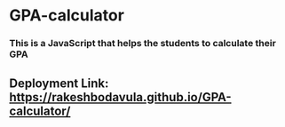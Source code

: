 # GPA-calculator

### This is a JavaScript that helps the students to calculate their GPA

## Deployment Link: https://rakeshbodavula.github.io/GPA-calculator/
